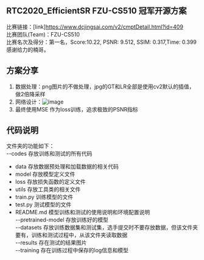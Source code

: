 ## RTC2020_EfficientSR FZU-CS510 冠军开源方案
比赛链接：[link]https://www.dcjingsai.com/v2/cmptDetail.html?id=409  
比赛团队(Team)：FZU-CS510  
比赛名次及得分：第一名，Score:10.22, PSNR: 9.512, SSIM: 0.317,Time: 0.399  
感谢给力的楠哥。

## 方案分享
1. 数据处理：png图片的不做处理，jpg的GT和LR全部是使用cv2默认的插值，做2倍降采样  
2. 网络设计：![image](https://github.com/zdyshine/RTC2020_EfficientSR/blob/master/net.jpg)  
3. 最终使用MSE 作为loss训练，追求极致的PSNR指标  
 
## 代码说明
文件夹的功能如下：  
--codes	存放训练和测试的所有代码   
 * data 存放数据预处理和加载数据的相关代码   
 * model 存放模型定义文件  
 * loss 存放损失函数的定义文件    
 * utils 存放工具类的相关文件   
 * train.py 训练模型的文件   
 * test.py 测试模型的文件    
 * README.md 模型训练和测试的使用说明和环境配置说明<br>
--pretrained-model	存放训练好的模型  
--datasets	存放训练数据集和测试集，选手提交时不要存放数据，但该文件夹要有，训练和测试过程中，从该文件夹读取数据  
--results		存在测试的结果图片   
--training	存在训练过程中保存的log信息和模型  
